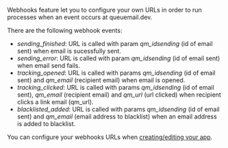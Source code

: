 Webhooks feature let you to configure your own URLs in order to run processes when an event occurs at queuemail.dev.

There are the following webhook events:

- *sending_finished*: URL is called with param *qm_idsending* (id of email sent) when email is sucessfully sent.
- *sending_error*: URL is called with param *qm_idsending* (id of email sent) when email send fails.
- *tracking_opened*: URL is called with params *qm_idsending* (id of email sent) and *qm_email* (recipient email) when email is opened.
- *tracking_clicked*: URL is called with params *qm_idsending* (id of email sent), *qm_email* (recipient email) and *qm_url* (url clicked) when recipient clicks a link email (qm_url).
- *blacklisted_added*: URL is called with params *qm_idsending* (id of email sent) and *qm_email* (email address to blacklist) when an email address is added to blacklist.

You can configure your webhooks URLs when [creating/editing your app](api-apps.md).






